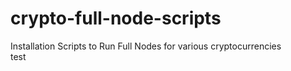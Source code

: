 # crypto-full-node-scripts
Installation Scripts to Run Full Nodes for various cryptocurrencies  
test
